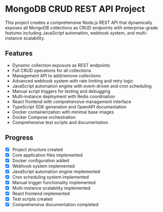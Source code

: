 # MongoDB CRUD REST API Project

This project creates a comprehensive Node.js REST API that dynamically exposes all MongoDB collections as CRUD endpoints with enterprise-grade features including JavaScript automation, webhook system, and multi-instance scalability.

## Features
- Dynamic collection exposure as REST endpoints
- Full CRUD operations for all collections
- Management API to add/remove collections
- Advanced webhook system with rate limiting and retry logic
- JavaScript automation engine with event-driven and cron scheduling
- Manual script triggers for testing and debugging
- Multi-instance deployment with Redis coordination
- React frontend with comprehensive management interface
- TypeScript SDK generation and OpenAPI documentation
- Docker containerization with minimal base images
- Docker Compose orchestration
- Comprehensive test scripts and documentation

## Progress
- [x] Project structure created
- [x] Core application files implemented
- [x] Docker configuration added
- [x] Webhook system implemented
- [x] JavaScript automation engine implemented
- [x] Cron scheduling system implemented
- [x] Manual trigger functionality implemented
- [x] Multi-instance scalability implemented
- [x] React frontend implemented
- [x] Test scripts created
- [x] Comprehensive documentation completed
